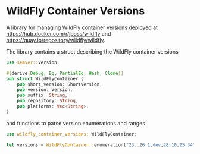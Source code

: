 # WildFly Container Versions

A library for managing WildFly container versions deployed at https://hub.docker.com/r/jboss/wildfly and
https://quay.io/repository/wildfly/wildfly.

The library contains a struct describing the WildFly container versions

```rust
use semver::Version;

#[derive(Debug, Eq, PartialEq, Hash, Clone)]
pub struct WildFlyContainer {
    pub short_version: ShortVersion,
    pub version: Version,
    pub suffix: String,
    pub repository: String,
    pub platforms: Vec<String>,
}
```

and functions to parse version enumerations and ranges

```rust
use wildfly_container_versions::WildFlyContainer;

let versions = WildFlyContainer::enumeration("23..26.1,dev,28,10,25,34");
```
